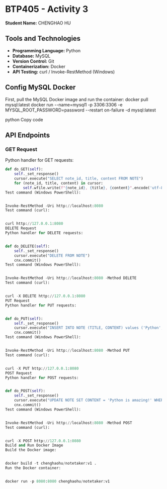# BTP405 - Activity 3
**Student Name:** CHENGHAO HU

## Tools and Technologies
- **Programming Language:** Python
- **Database:** MySQL
- **Version Control:** Git
- **Containerization:** Docker
- **API Testing:** curl / Invoke-RestMethod (Windows)

## Config MySQL Docker
First, pull the MySQL Docker image and run the container:
docker pull mysql:latest
docker run --name=mysql1 -p 3306:3306 -e MYSQL_ROOT_PASSWORD=password --restart on-failure -d mysql:latest

python
Copy code

## API Endpoints

### GET Request
Python handler for GET requests:
```python
def do_GET(self):
    self._set_response()
    cursor.execute("SELECT note_id, title, content FROM NOTE")
    for (note_id, title, content) in cursor:
        self.wfile.write(f"{note_id}, {title}, {content}".encode('utf-8'))
Test command (Windows PowerShell):


Invoke-RestMethod -Uri http://localhost:8080
Test command (curl):


curl http://127.0.0.1:8080
DELETE Request
Python handler for DELETE requests:


def do_DELETE(self):
    self._set_response()
    cursor.execute("DELETE FROM NOTE")
    cnx.commit()
Test command (Windows PowerShell):


Invoke-RestMethod -Uri http://localhost:8080 -Method DELETE
Test command (curl):


curl -X DELETE http://127.0.0.1:8080
PUT Request
Python handler for PUT requests:


def do_PUT(self):
    self._set_response()
    cursor.execute("INSERT INTO NOTE (TITLE, CONTENT) values ('Python', 'Python is fun.')")
    cnx.commit()
Test command (Windows PowerShell):


Invoke-RestMethod -Uri http://localhost:8080 -Method PUT
Test command (curl):


curl -X PUT http://127.0.0.1:8080
POST Request
Python handler for POST requests:


def do_POST(self):
    self._set_response()
    cursor.execute("UPDATE NOTE SET CONTENT = 'Python is amazing!' WHERE TITLE = 'Python'")
    cnx.commit()
Test command (Windows PowerShell):


Invoke-RestMethod -Uri http://localhost:8080 -Method POST
Test command (curl):


curl -X POST http://127.0.0.1:8080
Build and Run Docker Image
Build the Docker image:


docker build -t chenghaohu/notetaker:v1 .
Run the Docker container:


docker run -p 8080:8080 chenghaohu/notetaker:v1

